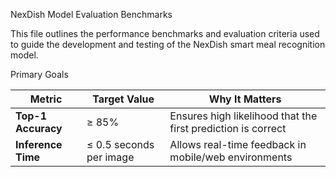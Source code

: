  NexDish Model Evaluation Benchmarks

This file outlines the performance benchmarks and evaluation criteria used to guide the development and testing of the NexDish smart meal recognition model.


Primary Goals

| Metric                     | Target Value                  | Why It Matters                                           |
|----------------------------|-------------------------------|----------------------------------------------------------|
| **Top-1 Accuracy**         | ≥ 85%                         | Ensures high likelihood that the first prediction is correct |
| **Inference Time**         | ≤ 0.5 seconds per image       | Allows real-time feedback in mobile/web environments     |


